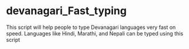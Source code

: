 # devanagari_Fast_typing
This script will help people to type Devanagari languages very fast on speed.
Languages like Hindi, Marathi, and Nepali can be typed using this script
